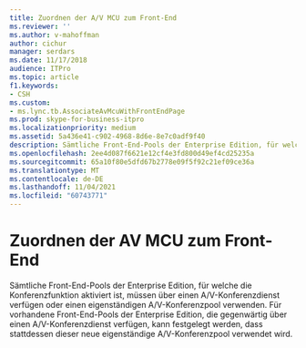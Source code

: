 ```yaml
---
title: Zuordnen der A/V MCU zum Front-End
ms.reviewer: ''
ms.author: v-mahoffman
author: cichur
manager: serdars
ms.date: 11/17/2018
audience: ITPro
ms.topic: article
f1.keywords:
- CSH
ms.custom:
- ms.lync.tb.AssociateAvMcuWithFrontEndPage
ms.prod: skype-for-business-itpro
ms.localizationpriority: medium
ms.assetid: 5a436e41-c902-4968-8d6e-8e7c0adf9f40
description: Sämtliche Front-End-Pools der Enterprise Edition, für welche die Konferenzfunktion aktiviert ist, müssen über einen A/V-Konferenzdienst verfügen oder einen eigenständigen A/V-Konferenzpool verwenden. Für vorhandene Front-End-Pools der Enterprise Edition, die gegenwärtig über einen A/V-Konferenzdienst verfügen, kann festgelegt werden, dass stattdessen dieser neue eigenständige A/V-Konferenzpool verwendet wird.
ms.openlocfilehash: 2ee4d087f6621e12cf4e3fd800d49ef4cd25235a
ms.sourcegitcommit: 65a10f80e5dfd67b2778e09f5f92c21ef09ce36a
ms.translationtype: MT
ms.contentlocale: de-DE
ms.lasthandoff: 11/04/2021
ms.locfileid: "60743771"
---
```

# <a name="associate-av-mcu-with-front-end"></a>Zuordnen der AV MCU zum Front-End
 
Sämtliche Front-End-Pools der Enterprise Edition, für welche die Konferenzfunktion aktiviert ist, müssen über einen A/V-Konferenzdienst verfügen oder einen eigenständigen A/V-Konferenzpool verwenden. Für vorhandene Front-End-Pools der Enterprise Edition, die gegenwärtig über einen A/V-Konferenzdienst verfügen, kann festgelegt werden, dass stattdessen dieser neue eigenständige A/V-Konferenzpool verwendet wird.
  

